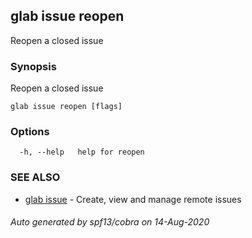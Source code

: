 ## glab issue reopen

Reopen a closed issue

### Synopsis

Reopen a closed issue

```
glab issue reopen [flags]
```

### Options

```
  -h, --help   help for reopen
```

### SEE ALSO

* [glab issue](glab_issue.md)	 - Create, view and manage remote issues

###### Auto generated by spf13/cobra on 14-Aug-2020
